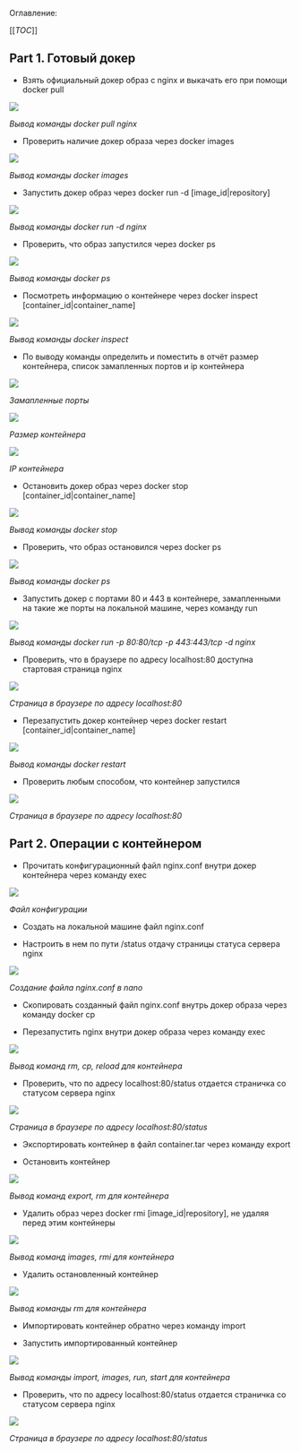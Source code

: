Оглавление:

[[_TOC_]]

## Part 1. Готовый докер

- Взять официальный докер образ с nginx и выкачать его при помощи docker pull

![](images/i1.png)

_Вывод команды docker pull nginx_


- Проверить наличие докер образа через docker images

![](images/i2.png)

_Вывод команды docker images_

- Запустить докер образ через docker run -d [image_id|repository]

![](images/i3.png)

_Вывод команды docker run -d nginx_

- Проверить, что образ запустился через docker ps

![](images/i4.png)

_Вывод команды docker ps_

- Посмотреть информацию о контейнере через docker inspect [container_id|container_name]

![](images/i5.png)

_Вывод команды docker inspect_ 


- По выводу команды определить и поместить в отчёт размер контейнера, список замапленных портов и ip контейнера

![](images/i6.png)

_Замапленные порты_

![](images/i7.png)

_Размер контейнера_

![](images/i8.png)

_IP контейнера_


- Остановить докер образ через docker stop [container_id|container_name]

![](images/i9.png)

_Вывод команды docker stop_


- Проверить, что образ остановился через docker ps

![](images/i10.png)

_Вывод команды docker ps_

- Запустить докер с портами 80 и 443 в контейнере, замапленными на такие же порты на локальной машине, через команду run

![](images/i11.png)

_Вывод команды docker run -p 80:80/tcp -p 443:443/tcp -d nginx_

- Проверить, что в браузере по адресу localhost:80 доступна стартовая страница nginx

![](images/i12.png)

_Страница в браузере по адресу localhost:80_

- Перезапустить докер контейнер через docker restart [container_id|container_name]

![](images/i13.png)

_Вывод команды docker restart_

- Проверить любым способом, что контейнер запустился

![](images/i14.png)

_Страница в браузере по адресу localhost:80_


## Part 2. Операции с контейнером

- Прочитать конфигурационный файл nginx.conf внутри докер контейнера через команду exec

![](images/i15.png)

_Файл конфигурации_

- Создать на локальной машине файл nginx.conf

- Настроить в нем по пути /status отдачу страницы статуса сервера nginx

![](images/i16.png)

_Создание файла nginx.conf в nano_

- Скопировать созданный файл nginx.conf внутрь докер образа через команду docker cp

- Перезапустить nginx внутри докер образа через команду exec

![](images/i17.png)

_Вывод команд rm, cp, reload для контейнера_

- Проверить, что по адресу localhost:80/status отдается страничка со статусом сервера nginx

![](images/i18.png)

_Страница в браузере по адресу localhost:80/status_

- Экспортировать контейнер в файл container.tar через команду export

- Остановить контейнер

![](images/i19.png)

_Вывод команд export, rm для контейнера_

- Удалить образ через docker rmi [image_id|repository], не удаляя перед этим контейнеры

![](images/i20.png)

_Вывод команд images, rmi для контейнера_

- Удалить остановленный контейнер

![](images/i21.png)

_Вывод команды rm для контейнера_

- Импортировать контейнер обратно через команду import

- Запустить импортированный контейнер

![](images/i22.png)

_Вывод команды import, images, run, start для контейнера_

- Проверить, что по адресу localhost:80/status отдается страничка со статусом сервера nginx

![](images/i23.png)

_Страница в браузере по адресу localhost:80/status_
